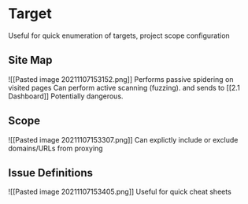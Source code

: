 # Target
Useful for quick enumeration of targets, project scope configuration
## Site Map
![[Pasted image 20211107153152.png]]
Performs passive spidering on visited pages
Can perform active scanning (fuzzing). and sends to [[2.1 Dashboard]] Potentially dangerous.

## Scope
![[Pasted image 20211107153307.png]]
Can explictly include or exclude domains/URLs from proxying

## Issue Definitions
![[Pasted image 20211107153405.png]]
Useful for quick cheat sheets